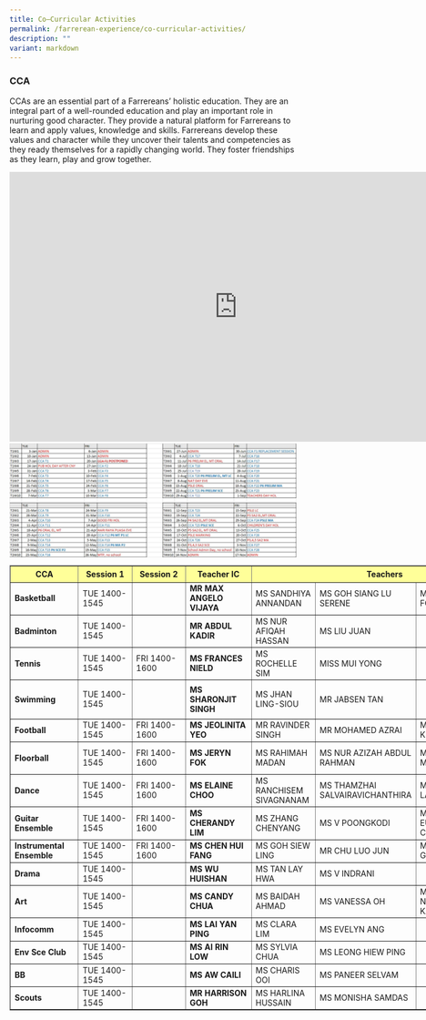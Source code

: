 ```yaml
---
title: Co–Curricular Activities
permalink: /farrerean-experience/co-curricular-activities/
description: ""
variant: markdown
---
```

### CCA


CCAs are an essential part of a Farrereans’ holistic education. They are an integral part of a well-rounded education and play an important role in nurturing good character. They provide a natural platform for Farrereans to learn and apply values, knowledge and skills. Farrereans develop these values and character while they uncover their talents and competencies as they ready themselves for a rapidly changing world. They foster friendships as they learn, play and grow together.

<center>
<iframe allowfullscreen="true" height="474" width="800" frameborder="0" src="https://docs.google.com/presentation/d/e/2PACX-1vQ2ULwwMScxUIsW0Sd9P-oDEceA5UIBLlvj95Vf2JHSEZFoAqzCz2rEYMpkAzqqG-zK0Qt7Y7lw1vJW/embed?start=true&amp;loop=true&amp;delayms=3000"></iframe>
<br>
	
<img align="center" src="/images/2023_cca_schedule_v4.jpeg">
</center>

<style type="text/css">.tg  {border-collapse:collapse;border-color:#93a1a1;border-spacing:0;}
.tg td{background-color:#fdf6e3;border-color:#93a1a1;border-style:solid;border-width:1px;color:#002b36;
  font-family:Arial, sans-serif;font-size:14px;overflow:hidden;padding:10px 5px;word-break:normal;}
.tg th{background-color:#657b83;border-color:#93a1a1;border-style:solid;border-width:1px;color:#fdf6e3;
  font-family:Arial, sans-serif;font-size:14px;font-weight:normal;overflow:hidden;padding:10px 5px;word-break:normal;}
.tg .tg-27gc{background-color:#ffffff;border-color:#000000;font-weight:bold;text-align:left;vertical-align:middle}
.tg .tg-tgze{background-color:#ffffff;border-color:#000000;font-weight:bold;text-align:left;vertical-align:top}
.tg .tg-befh{background-color:#ffffff;border-color:#000000;text-align:left;vertical-align:middle}
.tg .tg-kcwf{background-color:#c0c0c0;border-color:#000000;color:#000000;font-weight:bold;text-align:left;vertical-align:middle}
.tg .tg-dzq5{background-color:#c0c0c0;border-color:#000000;font-weight:bold;text-align:center;vertical-align:middle}
</style>

<table width="892" style="width:895px;" cellspacing="0" cellpadding="0" border="1">
	<colgroup>
		<col>
		<col>
		<col span="2">
		<col>
		<col>
		<col>
		<col>
	</colgroup>
	<tbody>
		<tr height="22">
			<td style="height: 22px; width: 163px; text-align: center; background-color: rgb(255, 255, 153);"><strong>CCA</strong></td>
			<td style="width: 163px; text-align: center; height: 22px; background-color: rgb(255, 255, 153);"><strong>Session 1</strong></td>
			<td style="width: 163px; text-align: center; height: 22px; background-color: rgb(255, 255, 153);"><strong>Session 2</strong></td>
			<td style="width: 163px; text-align: center; height: 22px; background-color: rgb(255, 255, 153);"><strong>Teacher IC</strong></td>
			<td style="width: 163px; text-align: center; height: 22px; background-color: rgb(255, 255, 153);" rowspan="1" colspan="4"><strong>Teachers</strong></td>
		</tr>
		<tr height="33">
			<td style="height:33px;" height="33"><strong>Basketball</strong></td>
			<td>TUE 1400-1545</td>
			<td>&nbsp;</td>
			<td style="width:95px;"><strong>MR MAX ANGELO VIJAYA</strong></td>
			<td style="width:109px;">MS SANDHIYA ANNANDAN</td>
			<td style="width:109px;">MS GOH SIANG LU SERENE</td>
			<td style="width:109px;">MS PEGGY FOO</td>
			<td style="width:116px;">&nbsp;</td>
		</tr>
		<tr height="33">
			<td style="height:33px;" height="33"><strong>Badminton</strong></td>
			<td>TUE 1400-1545</td>
			<td>&nbsp;</td>
			<td style="width:95px;"><strong>MR ABDUL KADIR</strong></td>
			<td style="width:109px;">MS NUR AFIQAH HASSAN</td>
			<td style="width:109px;">MS LIU JUAN</td>
			<td>&nbsp;</td>
			<td>&nbsp;</td>
		</tr>
		<tr height="33">
			<td style="height:33px;" height="33"><strong>Tennis</strong></td>
			<td>TUE 1400-1545</td>
			<td>FRI 1400-1600</td>
			<td style="width:95px;"><strong>MS FRANCES NIELD</strong></td>
			<td style="width:109px;">MS ROCHELLE SIM</td>
			<td style="width:109px;">MISS MUI YONG</td>
			<td style="width:109px;">&nbsp;</td>
			<td style="width:116px;">&nbsp;</td>
		</tr>
		<tr height="33">
			<td style="height:33px;" height="33"><strong>Swimming</strong></td>
			<td>TUE 1400-1545</td>
			<td>&nbsp;</td>
			<td style="width:95px;"><strong>MS SHARONJIT SINGH</strong></td>
			<td style="width:109px;">
			<p>MS&nbsp;JHAN LING-SIOU</p>
			</td>
			<td style="width:109px;">MR JABSEN TAN</td>
			<td style="width:109px;">&nbsp;</td>
			<td>&nbsp;</td>
		</tr>
		<tr height="33">
			<td style="height:33px;" height="33"><strong>Football</strong></td>
			<td>TUE 1400-1545</td>
			<td>FRI 1400-1600</td>
			<td style="width:95px;"><strong>MS JEOLINITA YEO</strong></td>
			<td style="width:109px;">MR RAVINDER SINGH</td>
			<td style="width:109px;">MR MOHAMED AZRAI</td>
			<td style="width:109px;">MR LEE KIM FATT</td>
			<td>&nbsp;</td>
		</tr>
		<tr height="33">
			<td style="height:33px;" height="33"><strong>Floorball</strong></td>
			<td>TUE 1400-1545</td>
			<td>FRI 1400-1600</td>
			<td style="width:95px;"><strong>MS JERYN FOK&nbsp;</strong></td>
			<td style="width:109px;">MS RAHIMAH MADAN</td>
			<td style="width:109px;">MS NUR AZIZAH ABDUL RAHMAN</td>
			<td style="width:109px;">MS CHUA MEI HUA</td>
			<td style="width:116px;">MS NURLIZA SAWI</td>
		</tr>
		<tr height="33">
			<td style="height:33px;" height="33"><strong>Dance</strong></td>
			<td>TUE 1400-1545</td>
			<td>FRI 1400-1600</td>
			<td style="width:95px;"><strong>MS ELAINE CHOO</strong></td>
			<td style="width:109px;">MS RANCHISEM SIVAGNANAM</td>
			<td style="width:109px;">MS THAMZHAI SALVAIRAVICHANTHIRA</td>
			<td style="width:109px;">MS CHUA LAY PENG</td>
			<td>&nbsp;</td>
		</tr>
		<tr height="33">
			<td style="height:33px;" height="33"><strong>Guitar Ensemble</strong></td>
			<td>TUE 1400-1545</td>
			<td>FRI 1400-1600</td>
			<td style="width:95px;"><strong>MS CHERANDY LIM</strong></td>
			<td style="width:109px;">MS ZHANG CHENYANG</td>
			<td style="width:109px;">MS V POONGKODI</td>
			<td style="width:109px;">MS EUNICE CHEW</td>
			<td>&nbsp;</td>
		</tr>
		<tr height="33">
			<td style="height:33px;" height="33"><strong>Instrumental Ensemble</strong></td>
			<td>TUE 1400-1545</td>
			<td>FRI 1400-1600</td>
			<td style="width:95px;"><strong>MS CHEN HUI FANG</strong></td>
			<td style="width:109px;">MS GOH SIEW LING</td>
			<td style="width:109px;">MR CHU LUO JUN</td>
			<td style="width:109px;">MS TAN GEOK MEI</td>
			<td>&nbsp;</td>
		</tr>
		<tr height="32">
			<td style="height:33px;" height="32"><strong>Drama</strong></td>
			<td>TUE 1400-1545</td>
			<td>&nbsp;</td>
			<td style="width:95px;"><strong>MS WU HUISHAN</strong></td>
			<td style="width:109px;">MS TAN LAY HWA</td>
			<td style="width:109px;">MS V INDRANI</td>
			<td style="width:109px;">&nbsp;</td>
			<td style="width:116px;">&nbsp;</td>
		</tr>
		<tr height="33">
			<td style="height:33px;" height="33"><strong>Art</strong></td>
			<td>TUE 1400-1545</td>
			<td>&nbsp;</td>
			<td style="width:95px;"><strong>MS CANDY CHUA</strong></td>
			<td style="width:109px;">MS BAIDAH AHMAD</td>
			<td style="width:109px;">MS VANESSA OH</td>
			<td style="width:109px;">MS NORIMAH KAMARI</td>
			<td style="width:116px;">&nbsp;</td>
		</tr>
		<tr height="33">
			<td style="height:33px;" height="33"><strong>Infocomm</strong></td>
			<td>TUE 1400-1545</td>
			<td>&nbsp;</td>
			<td style="width:95px;"><b>MS LAI YAN PING</b></td>
			<td style="width:109px;">MS CLARA LIM</td>
			<td style="width:109px;">MS EVELYN ANG</td>
			<td style="width:109px;">&nbsp;</td>
			<td>&nbsp;</td>
		</tr>
		<tr height="33">
			<td style="height:33px;" height="33"><strong>Env Sce Club</strong></td>
			<td>TUE 1400-1545</td>
			<td>&nbsp;</td>
			<td style="width:95px;"><strong>MS AI RIN LOW</strong></td>
			<td style="width:109px;">MS SYLVIA CHUA</td>
			<td style="width:109px;">MS LEONG HIEW PING</td>
			<td style="width:109px;">&nbsp;</td>
			<td>&nbsp;</td>
		</tr>
		<tr height="32">
			<td style="height:33px;" height="32"><strong>BB</strong></td>
			<td>TUE 1400-1545</td>
			<td>&nbsp;</td>
			<td style="width:95px;"><strong>MS AW CAILI</strong></td>
			<td style="width:109px;">MS CHARIS OOI</td>
			<td style="width:109px;">MS PANEER SELVAM</td>
			<td style="width:109px;">&nbsp;</td>
			<td style="width:116px;">&nbsp;</td>
		</tr>
		<tr height="33">
			<td style="height:33px;" height="33"><strong>Scouts</strong></td>
			<td>TUE 1400-1545</td>
			<td>&nbsp;</td>
			<td style="width:95px;"><strong>MR HARRISON GOH</strong></td>
			<td style="width:109px;">MS HARLINA HUSSAIN</td>
			<td style="width:109px;">MS MONISHA SAMDAS</td>
			<td style="width:109px;">&nbsp;</td>
			<td>&nbsp;</td>
		</tr>
	</tbody>
</table>
